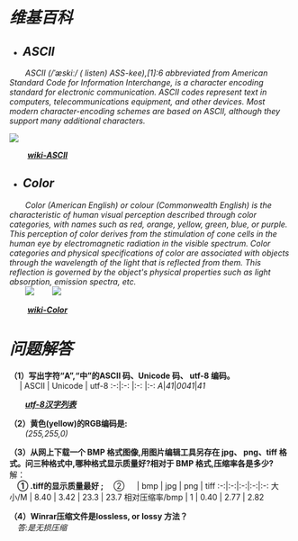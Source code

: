 # _维基百科_
- ## ***ASCII***  
&emsp;&emsp;_ASCII (/ˈæskiː/ ( listen) ASS-kee),[1]:6 abbreviated from American Standard Code for Information Interchange, is a character encoding standard for electronic communication. ASCII codes represent text in computers, telecommunications equipment, and other devices. Most modern character-encoding schemes are based on ASCII, although they support many additional characters._   

![](https://gss1.bdstatic.com/9vo3dSag_xI4khGkpoWK1HF6hhy/baike/c0%3Dbaike150%2C5%2C5%2C150%2C50/sign=c05506e79482d158af8f51e3e16372bd/c2fdfc039245d688c56332adacc27d1ed21b2451.jpg) 

&emsp;&emsp; ***[wiki-ASCII](https://en.wikipedia.org/wiki/ASCII)***

- ## ***Color***  
&emsp;&emsp;_Color (American English) or colour (Commonwealth English) is the characteristic of human visual perception described through color categories, with names such as red, orange, yellow, green, blue, or purple. This perception of color derives from the stimulation of cone cells in the human eye by electromagnetic radiation in the visible spectrum. Color categories and physical specifications of color are associated with objects through the wavelength of the light that is reflected from them. This reflection is governed by the object's physical properties such as light absorption, emission spectra, etc._   
&emsp;&emsp;![](https://upload.wikimedia.org/wikipedia/commons/thumb/e/e9/16777216colors.png/220px-16777216colors.png)  &emsp;&emsp;![](https://upload.wikimedia.org/wikipedia/commons/thumb/d/d6/1Mcolors.png/220px-1Mcolors.png)  

&emsp;&emsp; ***[wiki-Color](https://en.wikipedia.org/wiki/Color)***  

# _问题解答_  
**（1）写出字符“A”,“中”的ASCII 码、Unicode 码、 utf-8 编码。**  
&emsp; | ASCII | Unicode | utf-8
:-:|:-: |:-: |:-:
_A_|_41_|_0041_|_41_  

&emsp;&emsp;[***utf-8汉字列表***](https://wenku.baidu.com/view/f4c225340b4c2e3f572763da.html2)

**（2）黄色(yellow)的RGB编码是:**  
&emsp;&emsp;_(255,255,0)_ 

**（3）从网上下载一个 BMP 格式图像,用图片编辑工具另存在 jpg、 png、tiff 格式。问三种格式中,哪种格式显示质量好?相对于 BMP 格式,压缩率各是多少?**   
解：  
&emsp;**① .tiff的显示质量最好 ;** 
&emsp;② &emsp; | bmp  | jpg |  png | tiff
:-:|:-:|:-:|:-:|:-:
大小/M |   8.40  | 3.42 | 23.3 |  23.7
相对压缩率/bmp |  1   | 0.40 |  2.77 |  2.82  

 **（4）Winrar压缩文件是lossless, or lossy 方法？**  
 &emsp;_答:是无损压缩_

